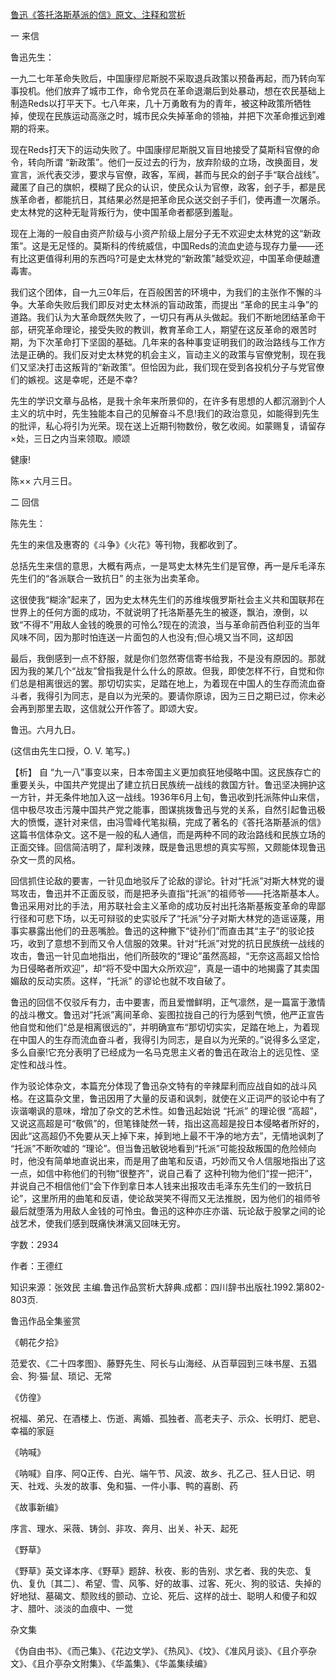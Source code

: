 [鲁迅《答托洛斯基派的信》原文、注释和赏析](https://www.vrrw.net/wx/9805.html)

一 来信

鲁迅先生：

一九二七年革命失败后，中国康缪尼斯脱不采取退兵政策以预备再起，而乃转向军事投机。他们放弃了城市工作，命令党员在革命退潮后到处暴动，想在农民基础上制造Reds以打平天下。七八年来，几十万勇敢有为的青年，被这种政策所牺牲掉，使现在民族运动高涨之时，城市民众失掉革命的领袖，并把下次革命推远到难期的将来。

现在Reds打天下的运动失败了。中国康缪尼斯脱又盲目地接受了莫斯科官僚的命令，转向所谓 “新政策”。他们一反过去的行为，放弃阶级的立场，改换面目，发宣言，派代表交涉，要求与官僚，政客，军阀，甚而与民众的刽子手“联合战线”。藏匿了自己的旗帜，模糊了民众的认识，使民众认为官僚，政客，刽子手，都是民族革命者，都能抗日，其结果必然是把革命民众送交刽子手们，使再遭一次屠杀。史太林党的这种无耻背叛行为，使中国革命者都感到羞耻。

现在上海的一般自由资产阶级与小资产阶级上层分子无不欢迎史太林党的这“新政策”。这是无足怪的。莫斯科的传统威信，中国Reds的流血史迹与现存力量——还有比这更值得利用的东西吗?可是史太林党的“新政策”越受欢迎，中国革命便越遭毒害。

我们这个团体，自一九三0年后，在百般困苦的环境中，为我们的主张作不懈的斗争。大革命失败后我们即反对史太林派的盲动政策，而提出 “革命的民主斗争”的道路。我们认为大革命既然失败了，一切只有再从头做起。我们不断地团结革命干部，研究革命理论，接受失败的教训，教育革命工人，期望在这反革命的艰苦时期，为下次革命打下坚固的基础。几年来的各种事变证明我们的政治路线与工作方法是正确的。我们反对史太林党的机会主义，盲动主义的政策与官僚党制，现在我们又坚决打击这叛背的“新政策”。但恰因为此，我们现在受到各投机分子与党官僚们的嫉视。这是幸呢，还是不幸?

先生的学识文章与品格，是我十余年来所景仰的，在许多有思想的人都沉溺到个人主义的坑中时，先生独能本自己的见解奋斗不息!我们的政治意见，如能得到先生的批评，私心将引为光荣。现在送上近期刊物数份，敬乞收阅。如蒙赐复，请留存×处，三日之内当来领取。顺颂

健康!

陈×× 六月三日。

二 回信

陈先生：

先生的来信及惠寄的《斗争》《火花》等刊物，我都收到了。

总括先生来信的意思，大概有两点，一是骂史太林先生们是官僚，再一是斥毛泽东先生们的“各派联合一致抗日” 的主张为出卖革命。

这很使我“糊涂”起来了，因为史太林先生们的苏维埃俄罗斯社会主义共和国联邦在世界上的任何方面的成功，不就说明了托洛斯基先生的被逐，飘泊，潦倒，以致“不得不”用敌人金钱的晚景的可怜么?现在的流浪，当与革命前西伯利亚的当年风味不同，因为那时怕连送一片面包的人也没有;但心境又当不同，这却因



最后，我倒感到一点不舒服，就是你们忽然寄信寄书给我，不是没有原因的。那就因为我的某几个“战友”曾指我是什么什么的原故。但我，即使怎样不行，自觉和你们总是相离很远的罢。那切切实实，足踏在地上，为着现在中国人的生存而流血奋斗者，我得引为同志，是自以为光荣的。要请你原谅，因为三日之期已过，你未必会再到那里去取，这信就公开作答了。即颂大安。

鲁迅。六月九日。

(这信由先生口授，O. V. 笔写。)



【析】 自 “九一八”事变以来，日本帝国主义更加疯狂地侵略中国。这民族存亡的重要关头，中国共产党提出了建立抗日民族统一战线的救国方针。鲁迅坚决拥护这一方针，并无条件地加入这一战线。1936年6月上旬，鲁迅收到托派陈仲山来信，信中极尽攻击污蔑中国共产党之能事，图谋挑拨鲁迅与党的关系，自然引起鲁迅极大的愤慨，遂针对来信，由冯雪峰代笔拟稿，完成了著名的《答托洛斯基派的信》这篇书信体杂文。这不是一般的私人通信，而是两种不同的政治路线和民族立场的正面交锋。回信简洁明了，犀利泼辣，既是鲁迅思想的真实写照，又颇能体现鲁迅杂文一贯的风格。

回信抓住论敌的要害，一针见血地驳斥了论敌的谬论。针对“托派”对斯大林党的谩骂攻击，鲁迅并不正面反驳，而是把矛头直指“托派”的祖师爷——托洛斯基本人。鲁迅采用对比的手法，用苏联社会主义革命的成功反衬出托洛斯基叛变革命的卑鄙行径和可悲下场，以无可辩驳的史实驳斥了“托派”分子对斯大林党的造谣诬蔑，用事实暴露出他们的丑恶嘴脸。鲁迅的这种撇下“徒孙们”而直击其“主子”的驳论技巧，收到了意想不到而又令人信服的效果。针对“托派”对党的抗日民族统一战线的攻击，鲁迅一针见血地指出，他们所鼓吹的“理论”虽然高超，“无奈这高超又恰恰为日侵略者所欢迎”，却“将不受中国大众所欢迎”，真是一语中的地揭露了其卖国媚敌的反动实质。这样，“托派” 的谬论也就不攻自破了。

鲁迅的回信不仅驳斥有力，击中要害，而且爱憎鲜明，正气凛然，是一篇富于激情的战斗檄文。鲁迅对“托派”离间革命、妄图拉拢自己的行为感到气愤，他严正宣告他自觉和他们“总是相离很远的”，并明确宣布“那切切实实，足踏在地上，为着现在中国人的生存而流血奋斗者，我得引为同志，是自以为光荣的。”说得多么坚定，多么自豪!它充分表明了已经成为一名马克思主义者的鲁迅在政治上的远见性、坚定性和战斗性。

作为驳论体杂文，本篇充分体现了鲁迅杂文特有的辛辣犀利而应战自如的战斗风格。在这篇杂文里，鲁迅因用了大量的反语和讽刺，就使在义正词严的驳论中有了诙谐嘲讽的意味，增加了杂文的艺术性。如鲁迅起始说 “托派” 的理论很 “高超”，又说这高超是可“敬佩”的，但笔锋陡然一转，指出这高超是投日本侵略者所好的，因此“这高超仍不免要从天上掉下来，掉到地上最不干净的地方去”，无情地讽刺了 “托派”不断吹嘘的 “理论”。但当鲁迅敏锐地看到“托派”可能投敌叛国的危险倾向时，他没有简单地直说出来，而是用了曲笔和反语，巧妙而又令人信服地指出了这一点，如信中称他们的刊物“很整齐”，说自己看了 这种刊物为他们“捏一把汗”，并说自己不相信他们“会下作到拿日本人钱来出报攻击毛泽东先生们的一致抗日论”，这里所用的曲笔和反语，使论敌哭笑不得而又无法推脱，因为他们的祖师爷最后就堕落为用敌人金钱的可怜虫。鲁迅的这种亦庄亦谐、玩论敌于股掌之间的论战艺术，使我们感到既痛快淋漓又回味无穷。

字数：2934

作者：王德红

知识来源：张效民 主编.鲁迅作品赏析大辞典.成都：四川辞书出版社.1992.第802-803页.

鲁迅作品全集鉴赏

《朝花夕拾》

范爱农、《二十四孝图》、藤野先生、阿长与山海经、从百草园到三味书屋、五猖会、狗·猫·鼠、琐记、无常

《仿徨》

祝福、弟兄、在酒楼上、伤逝、离婚、孤独者、高老夫子、示众、长明灯、肥皂、幸福的家庭

《呐喊》

《呐喊》自序、阿Q正传、白光、端午节、风波、故乡、孔乙己、狂人日记、明天、社戏、头发的故事、兔和猫、一件小事、鸭的喜剧、药

《故事新编》

序言、理水、采薇、铸剑、非攻、奔月、出关、补天、起死

《野草》

《野草》英文译本序、《野草》题辞、秋夜、影的告别、求乞者、我的失恋、复仇、复仇〔其二〕、希望、雪、风筝、好的故事、过客、死火、狗的驳诘、失掉的好地狱、墓碣文、颓败线的颤动、立论、死后、这样的战士、聪明人和傻子和奴才、腊叶、淡淡的血痕中、一觉

杂文集

《伪自由书》、《而己集》、《花边文学》、《热风》、《坟》、《准风月谈》、《且介亭杂文》、《且介亭杂文附集》、《华盖集》、《华盖集续编》

